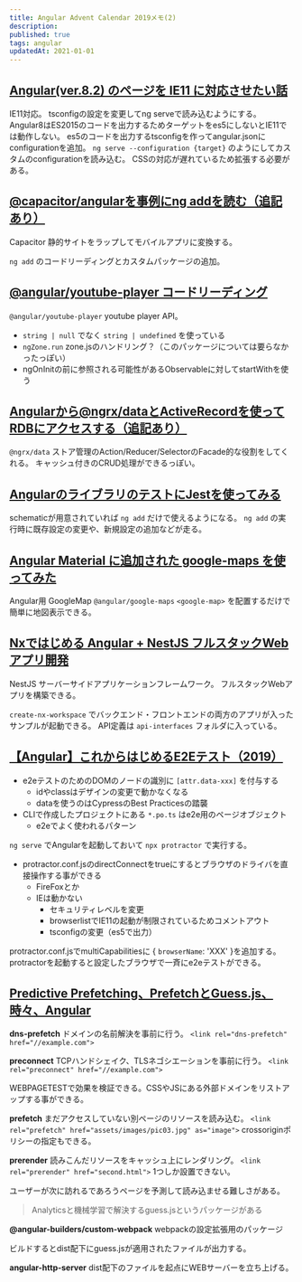 ```yaml
---
title: Angular Advent Calendar 2019メモ(2)
description: 
published: true
tags: angular
updatedAt: 2021-01-01
---
```


## [Angular\(ver\.8\.2\) のページを IE11 に対応させたい話](https://mslgt.hatenablog.com/entry/2019/12/01/000625)

IE11対応。
tsconfigの設定を変更してng serveで読み込むようにする。
Angular8はES2015のコードを出力するためターゲットをes5にしないとIE11では動作しない。
es5のコードを出力するtsconfigを作ってangular.jsonにconfigurationを追加。
`ng serve --configuration {target}` のようにしてカスタムのconfigurationを読み込む。
CSSの対応が遅れているため拡張する必要がある。

## [@capacitor/angularを事例にng addを読む（追記あり）](https://qiita.com/rdlabo/items/646737a6c181ea957248)

Capacitor
静的サイトをラップしてモバイルアプリに変換する。

`ng add` のコードリーディングとカスタムパッケージの追加。

## [@angular/youtube\-player コードリーディング](https://qiita.com/ukyo/items/3edc65834a5c77405d20)

`@angular/youtube-player`
youtube player API。

- `string | null` でなく `string | undefined` を使っている
- `ngZone.run` zone.jsのハンドリング？（このパッケージについては要らなかったっぽい）
- ngOnInitの前に参照される可能性があるObservableに対してstartWithを使う

## [Angularから@ngrx/dataとActiveRecordを使ってRDBにアクセスする（追記あり）](https://qiita.com/FumioYoshida/items/e9b1eaa36b0a94467d1b)

`@ngrx/data`
ストア管理のAction/Reducer/SelectorのFacade的な役割をしてくれる。
キャッシュ付きのCRUD処理ができるっぽい。

## [AngularのライブラリのテストにJestを使ってみる](https://swfz.hatenablog.com/entry/2019/12/07/060932)

schematicが用意されていれば `ng add` だけで使えるようになる。
`ng add` の実行時に既存設定の変更や、新規設定の追加などが走る。

## [Angular Material に追加された google\-maps を使ってみた](https://qiita.com/kjugk/items/b37cae7177fe0ff4bda0)

Angular用 GoogleMap
`@angular/google-maps`
`<google-map>` を配置するだけで簡単に地図表示できる。

## [Nxではじめる Angular \+ NestJS フルスタックWebアプリ開発](https://qiita.com/puku0x/items/9191fb432f4292736c2d)

NestJS
サーバーサイドアプリケーションフレームワーク。
フルスタックWebアプリを構築できる。

`create-nx-workspace` でバックエンド・フロントエンドの両方のアプリが入ったサンプルが起動できる。
API定義は `api-interfaces` フォルダに入っている。

## [【Angular】これからはじめるE2Eテスト（2019）](https://qiita.com/nishiemon/items/d774c17476c9f7d8ad6a)

- e2eテストのためのDOMのノードの識別に `[attr.data-xxx]` を付与する
  - idやclassはデザインの変更で動かなくなる
  - dataを使うのはCypressのBest Practicesの踏襲
- CLIで作成したプロジェクトにある `*.po.ts` はe2e用のページオブジェクト
  - e2eでよく使われるパターン

`ng serve` でAngularを起動しておいて `npx protractor` で実行する。

- protractor.conf.jsのdirectConnectをtrueにするとブラウザのドライバを直接操作する事ができる
  - FireFoxとか
  - IEは動かない
    - セキュリティレベルを変更
    - browserlistでIE11の起動が制限されているためコメントアウト
    - tsconfigの変更（es5で出力）

protractor.conf.jsでmultiCapabilitiesに { `browserName`: 'XXX' }を追加する。
protractorを起動すると設定したブラウザで一斉にe2eテストができる。

## [Predictive Prefetching、PrefetchとGuess\.js、時々、Angular](https://qiita.com/kawakami-kazuyoshi/items/5d8d1db4d1d31d261693)

**dns-prefetch**
ドメインの名前解決を事前に行う。
`<link rel="dns-prefetch" href="//example.com">`

**preconnect**
TCPハンドシェイク、TLSネゴシエーションを事前に行う。
`<link rel="preconnect" href="//example.com">`

WEBPAGETESTで効果を検証できる。CSSやJSにある外部ドメインをリストアップする事ができる。

**prefetch**
まだアクセスしていない別ページのリソースを読み込む。
`<link rel="prefetch" href="assets/images/pic03.jpg" as="image">`
crossoriginポリシーの指定もできる。

**prerender**
読みこんだリソースをキャッシュ上にレンダリング。
`<link rel="prerender" href="second.html">`
1つしか設置できない。

ユーザーが次に訪れるであろうページを予測して読み込ませる難しさがある。
> Analyticsと機械学習で解決するguess.jsというパッケージがある

**@angular-builders/custom-webpack**
webpackの設定拡張用のパッケージ

ビルドするとdist配下にguess.jsが適用されたファイルが出力する。

**angular-http-server**
dist配下のファイルを起点にWEBサーバーを立ち上げる。
